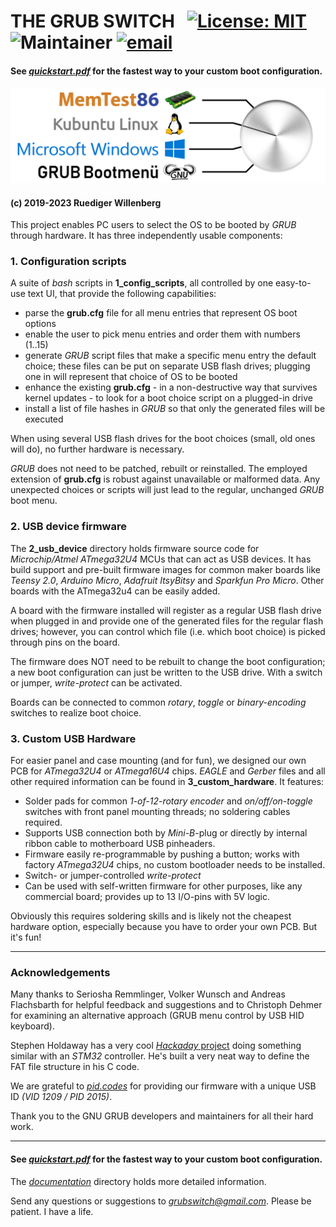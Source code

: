 # THE GRUB SWITCH&nbsp;&nbsp; [![License: MIT](https://img.shields.io/badge/License-MIT-blue.svg)](https://opensource.org/licenses/MIT) ![Maintainer](https://img.shields.io/badge/Maintainer-Ruediger%20Willenberg-red) [![email](https://img.shields.io/badge/email-grubswitch%40gmail.com-C00000)](mailto://grubswitch@gmail.com)

#### See [*quickstart.pdf*](./quickstart.pdf) for the fastest way to your custom boot configuration.

![GRUB SWITCH Panel](documentation/src/grub_switch_panel_medium.png) 

#### (c) 2019-2023 Ruediger Willenberg

This project enables PC users to select the OS to be booted by *GRUB* through hardware.
It has three independently usable components:

### 1. Configuration scripts ###

A suite of *bash* scripts in **1_config_scripts**, all controlled by one easy-to-use text UI, that provide the following capabilities:
* parse the **grub.cfg** file for all menu entries that represent OS boot options
* enable the user to pick menu entries and order them with numbers (1..15)
* generate *GRUB* script files that make a specific menu entry the default choice; these files can be put on separate USB flash drives; plugging one in will represent that choice of OS to be booted
* enhance the existing **grub.cfg** - in a non-destructive way that survives kernel updates - to look for a boot choice script on a plugged-in drive
* install a list of file hashes in *GRUB* so that only the generated files will be executed

When using several USB flash drives for the boot choices (small, old ones will do), no further hardware is necessary.

*GRUB* does not need to be patched, rebuilt or reinstalled. The employed extension of **grub.cfg** is robust against unavailable or malformed data. Any unexpected choices or scripts will just lead to the regular, unchanged *GRUB* boot menu.

### 2. USB device firmware

The **2_usb_device** directory holds firmware source code for *Microchip/Atmel ATmega32U4* MCUs that can act as USB devices. It has build support and pre-built firmware images for common maker boards like *Teensy 2.0*, *Arduino Micro*, *Adafruit ItsyBitsy* and *Sparkfun Pro Micro*. Other boards with the ATmega32u4 can be easily added.

A board with the firmware installed will register as a regular USB flash drive when plugged in and provide one of the generated files for the regular flash drives; however, you can control which file (i.e. which boot choice) is picked through pins on the board.

The firmware does NOT need to be rebuilt to change the boot configuration; a new boot configuration can just be written to the USB drive. With a switch or jumper, *write-protect* can be activated.

Boards can be connected to common *rotary*, *toggle* or *binary-encoding* switches to realize boot choice.

### 3. Custom USB Hardware 

For easier panel and case mounting (and for fun), we designed our own PCB for *ATmega32U4* or *ATmega16U4* chips. *EAGLE* and *Gerber* files and all other required information can be found in **3_custom_hardware**. It features:

* Solder pads for common *1-of-12-rotary encoder* and *on/off/on-toggle* switches with front panel mounting threads; no soldering cables required.
* Supports USB connection both by *Mini-B*-plug or directly by internal ribbon cable to motherboard USB pinheaders.
* Firmware easily re-programmable by pushing a button; works with factory *ATmega32U4* chips, no custom bootloader needs to be installed.
* Switch- or jumper-controlled *write-protect*
* Can be used with self-written firmware for other purposes, like any commercial board; provides up to 13 I/O-pins with 5V logic.

Obviously this requires soldering skills and is likely not the cheapest hardware option, especially because you have to order your own PCB. But it's fun!

---

### Acknowledgements 

Many thanks to Seriosha Remmlinger, Volker Wunsch and Andreas Flachsbarth for helpful feedback and suggestions and to Christoph Dehmer for examining an alternative approach (GRUB menu control by USB HID keyboard).

Stephen Holdaway has a very cool [*Hackaday* project](https://hackaday.io/project/179539-hardware-boot-selection-switch) doing something similar with an *STM32* controller. He's built a very neat way to define the FAT file structure in his C code.

We are grateful to [*pid.codes*](https://pid.codes/) for providing our firmware with a unique USB ID *(VID 1209 / PID 2015)*.

Thank you to the GNU GRUB developers and maintainers for all their hard work.

---

#### See [*quickstart.pdf*](./quickstart.pdf) for the fastest way to your custom boot configuration.

The [*documentation*](./documentation/) directory holds more detailed information.

Send any questions or suggestions to [*grubswitch@gmail.com*](mailto:grubswitch@gmail.com). Please be patient. I have a life.
